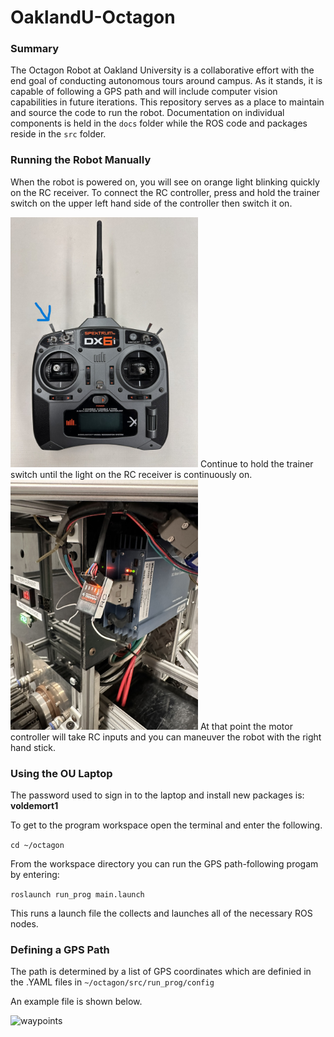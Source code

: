 # OaklandU-Octagon

### Summary
The Octagon Robot at Oakland University is a collaborative effort with the end goal of conducting autonomous tours around campus.
As it stands, it is capable of following a GPS path and will include computer vision capabilities in future iterations.
This repository serves as a place to maintain and source the code to run the robot. Documentation on individual components is held in 
the `docs` folder while the ROS code and packages reside in the `src` folder.

### Running the Robot Manually

When the robot is powered on, you will see on orange light blinking quickly on the RC receiver. 
To connect the RC controller, press and hold the trainer switch on the upper left hand side of the controller then switch it on.

<img src="https://github.com/racingrayson/OaklandU-Octagon/raw/main/docs/pictures/IMG_2296.jpeg" alt="IMG_2296" width="300"/>
Continue to hold the trainer switch until the light on the RC receiver is continuously on.

<img src="https://github.com/racingrayson/OaklandU-Octagon/raw/main/docs/pictures/IMG_2297.jpeg" alt="IMG_2297" width="300"/>
At that point the motor controller will take RC inputs and you can maneuver the robot with the right hand stick.

### Using the OU Laptop

The password used to sign in to the laptop and install new packages is: **voldemort1**

To get to the program workspace open the terminal and enter the following.

```cd ~/octagon```

From the workspace directory you can run the GPS path-following progam by entering:

```roslaunch run_prog main.launch```

This runs a launch file the collects and launches all of the necessary ROS nodes.

### Defining a GPS Path
The path is determined by a list of GPS coordinates which are definied in the .YAML files in `~/octagon/src/run_prog/config`

An example file is shown below.

<img src="https://github.com/racingrayson/OaklandU-Octagon/raw/main/docs/pictures/waypoints.png" alt="waypoints" width="600"/>
